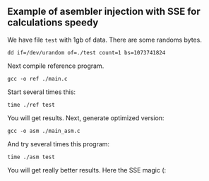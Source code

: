 ## Example of asembler injection with SSE for calculations speedy

We have file `test` with 1gb of data. There are some randoms bytes.

```
dd if=/dev/urandom of=./test count=1 bs=1073741824
```

Next compile reference program.

```
gcc -o ref ./main.c 
```

Start several times this: 

```
time ./ref test
```

You will get results.
Next, generate optimized version:

```
gcc -o asm ./main_asm.c 
```

And try several times this program:

```
time ./asm test
```

You will get really better results. Here the SSE magic (: